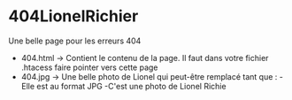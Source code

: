 # 404LionelRichier
Une belle page pour les erreurs 404 
  - 404.html -> Contient le contenu de la page. Il faut dans votre fichier .htacess faire pointer vers cette page
  - 404.jpg -> Une belle photo de Lionel qui peut-être remplacé tant que : 
    -Elle est au format JPG
    -C'est une photo de Lionel Richie
